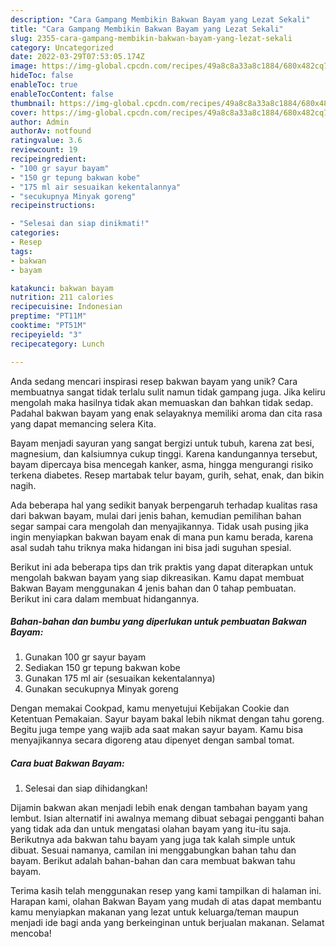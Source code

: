 ```yaml
---
description: "Cara Gampang Membikin Bakwan Bayam yang Lezat Sekali"
title: "Cara Gampang Membikin Bakwan Bayam yang Lezat Sekali"
slug: 2355-cara-gampang-membikin-bakwan-bayam-yang-lezat-sekali
category: Uncategorized
date: 2022-03-29T07:53:05.174Z
image: https://img-global.cpcdn.com/recipes/49a8c8a33a8c1884/680x482cq70/bakwan-bayam-foto-resep-utama.jpg
hideToc: false
enableToc: true
enableTocContent: false
thumbnail: https://img-global.cpcdn.com/recipes/49a8c8a33a8c1884/680x482cq70/bakwan-bayam-foto-resep-utama.jpg
cover: https://img-global.cpcdn.com/recipes/49a8c8a33a8c1884/680x482cq70/bakwan-bayam-foto-resep-utama.jpg
author: Admin
authorAv: notfound
ratingvalue: 3.6
reviewcount: 19
recipeingredient:
- "100 gr sayur bayam"
- "150 gr tepung bakwan kobe"
- "175 ml air sesuaikan kekentalannya"
- "secukupnya Minyak goreng"
recipeinstructions:

- "Selesai dan siap dinikmati!"
categories:
- Resep
tags:
- bakwan
- bayam

katakunci: bakwan bayam 
nutrition: 211 calories
recipecuisine: Indonesian
preptime: "PT11M"
cooktime: "PT51M"
recipeyield: "3"
recipecategory: Lunch

---
```





Anda sedang mencari inspirasi resep bakwan bayam yang unik? Cara membuatnya sangat tidak terlalu sulit namun tidak gampang juga. Jika keliru mengolah maka hasilnya tidak akan memuaskan dan bahkan tidak sedap. Padahal bakwan bayam yang enak selayaknya memiliki aroma dan cita rasa yang dapat memancing selera Kita.





Bayam menjadi sayuran yang sangat bergizi untuk tubuh, karena zat besi, magnesium, dan kalsiumnya cukup tinggi. Karena kandungannya tersebut, bayam dipercaya bisa mencegah kanker, asma, hingga mengurangi risiko terkena diabetes. Resep martabak telur bayam, gurih, sehat, enak, dan bikin nagih.

Ada beberapa hal yang sedikit banyak berpengaruh terhadap kualitas rasa dari bakwan bayam, mulai dari jenis bahan, kemudian pemilihan bahan segar sampai cara mengolah dan menyajikannya. Tidak usah pusing jika ingin menyiapkan bakwan bayam enak di mana pun kamu berada, karena asal sudah tahu triknya maka hidangan ini bisa jadi suguhan spesial.






Berikut ini ada beberapa tips dan trik praktis yang dapat diterapkan untuk mengolah bakwan bayam yang siap dikreasikan. Kamu dapat membuat Bakwan Bayam menggunakan 4 jenis bahan dan 0 tahap pembuatan. Berikut ini cara dalam membuat hidangannya.

<!--inarticleads1-->

##### Bahan-bahan dan bumbu yang diperlukan untuk pembuatan Bakwan Bayam:

1. Gunakan 100 gr sayur bayam
1. Sediakan 150 gr tepung bakwan kobe
1. Gunakan 175 ml air (sesuaikan kekentalannya)
1. Gunakan secukupnya Minyak goreng


Dengan memakai Cookpad, kamu menyetujui Kebijakan Cookie dan Ketentuan Pemakaian. Sayur bayam bakal lebih nikmat dengan tahu goreng. Begitu juga tempe yang wajib ada saat makan sayur bayam. Kamu bisa menyajikannya secara digoreng atau dipenyet dengan sambal tomat. 

<!--inarticleads2-->

##### Cara buat Bakwan Bayam:


1. Selesai dan siap dihidangkan!

Dijamin bakwan akan menjadi lebih enak dengan tambahan bayam yang lembut. Isian alternatif ini awalnya memang dibuat sebagai pengganti bahan yang tidak ada dan untuk mengatasi olahan bayam yang itu-itu saja. Berikutnya ada bakwan tahu bayam yang juga tak kalah simple untuk dibuat. Sesuai namanya, camilan ini menggabungkan bahan tahu dan bayam. Berikut adalah bahan-bahan dan cara membuat bakwan tahu bayam. 

Terima kasih telah menggunakan resep yang kami tampilkan di halaman ini. Harapan kami, olahan Bakwan Bayam yang mudah di atas dapat membantu kamu menyiapkan makanan yang lezat untuk keluarga/teman maupun menjadi ide bagi anda yang berkeinginan untuk berjualan makanan. Selamat mencoba!
